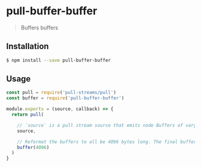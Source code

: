 # pull-buffer-buffer

> Buffers buffers

## Installation

```sh
$ npm install --save pull-buffer-buffer
```

## Usage

```javascript
const pull = require('pull-streams/pull')
const buffer = require('pull-buffer-buffer')

module.exports = (source, callback) => {
  return pull(

    // `source` is a pull stream source that emits node Buffers of varying lengths
    source,

    // Reformat the buffers to all be 4096 bytes long. The final buffer may be less than this.
    buffer(4096)
  )
}
```
